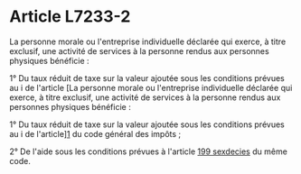 # Article L7233-2

La personne morale ou l'entreprise individuelle déclarée qui exerce, à titre exclusif, une activité de services à la personne rendus aux personnes physiques bénéficie : 

1° Du taux réduit de taxe sur la valeur ajoutée sous les conditions prévues au i de l'article [La personne morale ou l'entreprise individuelle déclarée qui exerce, à titre exclusif, une activité de services à la personne rendus aux personnes physiques bénéficie : 

1° Du taux réduit de taxe sur la valeur ajoutée sous les conditions prévues au i de l'article][1] du code général des impôts ; 

2° De l'aide sous les conditions prévues à l'article [199 sexdecies][2] du même code.

 [1]: /affichCodeArticle.do?cidTexte=LEGITEXT000006069577&idArticle=LEGIARTI000006309472&dateTexte=&categorieLien=cid
 [2]: /affichCodeArticle.do?cidTexte=LEGITEXT000006069577&idArticle=LEGIARTI000006303298&dateTexte=&categorieLien=cid